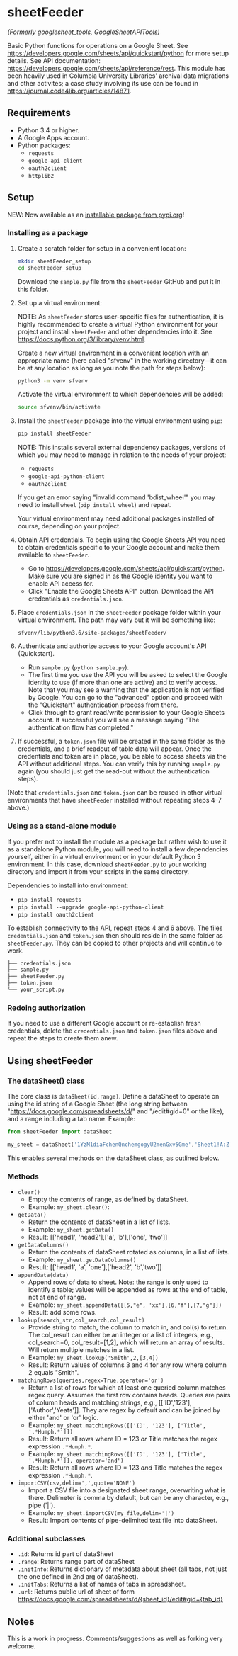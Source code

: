 # sheetFeeder
_(Formerly googlesheet_tools, GoogleSheetAPITools)_

Basic Python functions for operations on a Google Sheet. See https://developers.google.com/sheets/api/quickstart/python for more setup details. See API documentation: https://developers.google.com/sheets/api/reference/rest.
This module has been heavily used in Columbia University Libraries' archival data migrations and other activites; a case study involving its use can be found in https://journal.code4lib.org/articles/14871.

## Requirements

* Python 3.4 or higher.
* A Google Apps account.
* Python packages:
  * `requests`
  * `google-api-client`
  * `oauth2client`
  * `httplib2`

## Setup

NEW: Now available as an [installable package from pypi.org](https://pypi.org/project/sheetFeeder/)!

### Installing as a package


1. Create a scratch folder for setup in a convenient location:

    ```bash
    mkdir sheetFeeder_setup
    cd sheetFeeder_setup
    ```

    Download the `sample.py` file from the `sheetFeeder` GitHub and put it in this folder.

2. Set up a virtual environment:

    NOTE: As `sheetFeeder` stores user-specific files for authentication, it is highly recommended to create a virtual Python environment for your project and install `sheetFeeder` and other dependencies into it. See https://docs.python.org/3/library/venv.html.

    Create a new virtual environment in a convenient location with an appropriate name (here called "sfvenv" in the working directory—it can be at any location as long as you note the path for steps below):

    ```bash
    python3 -m venv sfvenv
    ```

    Activate the virtual environment to which dependencies will be added:

    ```bash
    source sfvenv/bin/activate
    ```

3. Install the `sheetFeeder` package into the virtual environment using `pip`:

    ```bash
    pip install sheetFeeder
    ```

    NOTE: This installs several external dependency packages, versions of which you may need to manage in relation to the needs of your project:  

    - `requests`
    - `google-api-python-client`
    - `oauth2client`

    If you get an error saying "invalid command 'bdist_wheel'" you may need to install `wheel` (`pip install wheel`) and repeat.

    Your virtual environment may need additional packages installed of course, depending on your project.

4. Obtain API credentials. To begin using the Google Sheets API you need to obtain credentials specific to your Google account and make them available to `sheetFeeder`. 

    - Go to https://developers.google.com/sheets/api/quickstart/python. Make sure you are signed in as the Google identity you want to enable API access for. 
    - Click "Enable the Google Sheets API" button. Download the API credentials as `credentials.json`.

5. Place `credentials.json` in the `sheetFeeder` package folder within your virtual environment. The path may vary but it will be something like:

    ```
    sfvenv/lib/python3.6/site-packages/sheetFeeder/
    ```

6. Authenticate and authorize access to your Google account's API (Quickstart).
    - Run `sample.py` (`python sample.py`).
    - The first time you use the API you will be asked to select the Google identity to use (if more than one are active) and to verify access. Note that you may see a warning that the application is not verified by Google. You can go to the "advanced" option and proceed with the "Quickstart" authentication process from there.
    - Click through to grant read/write permission to your Google Sheets account. If successful you will see a message saying "The authentication flow has completed."

7. If successful, a `token.json` file will be created in the same folder as the credentials, and a brief readout of table data will appear. Once the credentials and token are in place, you be able to access sheets via the API without additional steps. You can verify this by running `sample.py` again (you should just get the read-out without the authentication steps). 

(Note that `credentials.json` and `token.json` can be reused in other virtual environments that have `sheetFeeder` installed without repeating steps 4–7 above.)

### Using as a stand-alone module

If you prefer not to install the module as a package but rather wish to use it as a standalone Python module, you will need to install a few dependencies yourself, either in a virtual environment or in your default Python 3 environment. In this case, download `sheetFeeder.py` to your working directory and import it from your scripts in the same directory.

Dependencies to install into environment:

* `pip install requests`
* `pip install --upgrade google-api-python-client`
* `pip install oauth2client`

To establish connectivity to the API, repeat steps 4 and 6 above. The files `credentials.json` and `token.json` then should reside in the same folder as `sheetFeeder.py`. They can be copied to other projects and will continue to work.

```bash
├── credentials.json
├── sample.py
├── sheetFeeder.py
├── token.json
└── your_script.py
```

### Redoing authorization

If you need to use a different Google account or re-establish fresh credentials, delete the `credentials.json` and `token.json` files above and repeat the steps to create them anew.


## Using sheetFeeder

### The dataSheet() class

The core class is `dataSheet(id,range)`. Define a dataSheet to operate on using the id string of a Google Sheet (the long string between "https://docs.google.com/spreadsheets/d/" and "/edit#gid=0" or the like), and a range including a tab name. Example:

```python
from sheetFeeder import dataSheet

my_sheet = dataSheet('1YzM1diaFchenQnchemgogyU2menGxv5Gme','Sheet1!A:Z')
```

This enables several methods on the dataSheet class, as outlined below.



### Methods

* `clear()`
  * Empty the contents of range, as defined by dataSheet.
  * Example: `my_sheet.clear()`: 
* `getData()`
  * Return the contents of dataSheet in a list of lists.
  * Example: `my_sheet.getData()`
  * Result: [['head1', 'head2'],['a', 'b'],['one', 'two']]
* `getDataColumns()`
  * Return the contents of dataSheet rotated as columns, in a list of lists.
  * Example: `my_sheet.getDataColumns()`
  * Result: [['head1', 'a', 'one'],['head2', 'b','two']]
* `appendData(data)`
  * Append rows of data to sheet.  Note: the range is only used to identify a table; values will be appended as rows at the end of table, not at end of range.
  * Example: `my_sheet.appendData([[5,"e", 'xx'],[6,"f"],[7,"g"]])`
  * Result: add some rows.
* `lookup(search_str,col_search,col_result)`
  * Provide string to match, the column to match in, and col(s) to return. The col_result can either be an integer or a list of integers, e.g., col_search=0, col_result=[1,2], which will return an array of results. Will return multiple matches in a list.
  * Example: `my_sheet.lookup('Smith',2,[3,4])`
  * Result: Return values of columns 3 and 4 for any row where column 2 equals "Smith".
* `matchingRows(queries,regex=True,operator='or')`
  * Return a list of rows for which at least one queried column matches regex query. Assumes the first row contains heads. Queries are pairs of column heads and matching strings, e.g., [['ID','123'],['Author','Yeats']]. They are regex by default and can be joined by either 'and' or 'or' logic.
  * Example: `my_sheet.matchingRows([['ID', '123'], ['Title', '.*Humph.*']])`
  * Result: Return all rows where ID = 123 *or* Title matches the regex expression `.*Humph.*`. 
  * Example: `my_sheet.matchingRows([['ID', '123'], ['Title', '.*Humph.*']], operator='and')`
  * Result: Return all rows where ID = 123 *and* Title matches the regex expression `.*Humph.*`. 
* `importCSV(csv,delim=',',quote='NONE')`
  * Import a CSV file into a designated sheet range, overwriting what is there. Delimeter is comma by default, but can be any character, e.g., pipe ('|').
  * Example: `my_sheet.importCSV(my_file,delim='|')`
  * Result: Import contents of pipe-delimited text file into dataSheet.

### Additional subclasses

* `.id`: Returns id part of dataSheet 
* `.range`: Returns range part of dataSheet 
* `.initInfo`: Returns dictionary of metadata about sheet (all tabs, not just the one defined in 2nd arg of dataSheet).
* `.initTabs`: Returns a list of names of tabs in spreadsheet.
* `.url`: Returns public url of sheet of form https://docs.google.com/spreadsheets/d/{sheet_id}/edit#gid={tab_id}


## Notes

This is a work in progress. Comments/suggestions as well as forking very welcome. 

